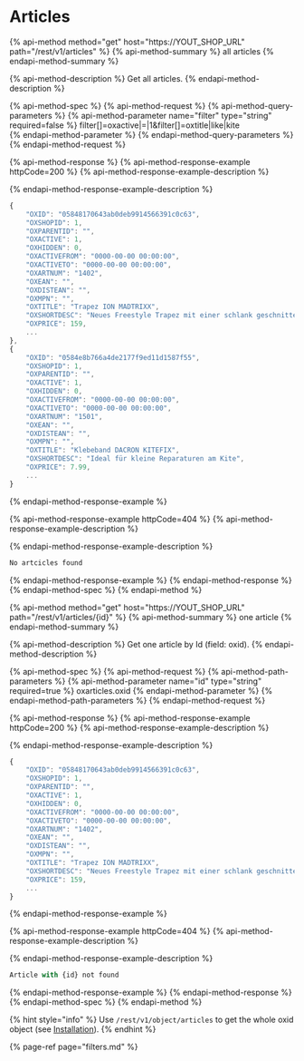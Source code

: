 # Articles

{% api-method method="get" host="https://YOUT\_SHOP\_URL" path="/rest/v1/articles" %}
{% api-method-summary %}
all articles 
{% endapi-method-summary %}

{% api-method-description %}
Get all articles.
{% endapi-method-description %}

{% api-method-spec %}
{% api-method-request %}
{% api-method-query-parameters %}
{% api-method-parameter name="filter" type="string" required=false %}
filter\[\]=oxactive\|=\|1&filter\[\]=oxtitle\|like\|kite  
{% endapi-method-parameter %}
{% endapi-method-query-parameters %}
{% endapi-method-request %}

{% api-method-response %}
{% api-method-response-example httpCode=200 %}
{% api-method-response-example-description %}

{% endapi-method-response-example-description %}

```javascript
{
    "OXID": "05848170643ab0deb9914566391c0c63",
    "OXSHOPID": 1,
    "OXPARENTID": "",
    "OXACTIVE": 1,
    "OXHIDDEN": 0,
    "OXACTIVEFROM": "0000-00-00 00:00:00",
    "OXACTIVETO": "0000-00-00 00:00:00",
    "OXARTNUM": "1402",
    "OXEAN": "",
    "OXDISTEAN": "",
    "OXMPN": "",
    "OXTITLE": "Trapez ION MADTRIXX",
    "OXSHORTDESC": "Neues Freestyle Trapez mit einer schlank geschnittenen Outline",
    "OXPRICE": 159,
    ...
},
{
    "OXID": "0584e8b766a4de2177f9ed11d1587f55",
    "OXSHOPID": 1,
    "OXPARENTID": "",
    "OXACTIVE": 1,
    "OXHIDDEN": 0,
    "OXACTIVEFROM": "0000-00-00 00:00:00",
    "OXACTIVETO": "0000-00-00 00:00:00",
    "OXARTNUM": "1501",
    "OXEAN": "",
    "OXDISTEAN": "",
    "OXMPN": "",
    "OXTITLE": "Klebeband DACRON KITEFIX",
    "OXSHORTDESC": "Ideal für kleine Reparaturen am Kite",
    "OXPRICE": 7.99,
    ...
}
```
{% endapi-method-response-example %}

{% api-method-response-example httpCode=404 %}
{% api-method-response-example-description %}

{% endapi-method-response-example-description %}

```javascript
No artcicles found
```
{% endapi-method-response-example %}
{% endapi-method-response %}
{% endapi-method-spec %}
{% endapi-method %}

{% api-method method="get" host="https://YOUT\_SHOP\_URL" path="/rest/v1/articles/{id}" %}
{% api-method-summary %}
one article
{% endapi-method-summary %}

{% api-method-description %}
Get one article by Id (field: oxid).
{% endapi-method-description %}

{% api-method-spec %}
{% api-method-request %}
{% api-method-path-parameters %}
{% api-method-parameter name="id" type="string" required=true %}
oxarticles.oxid
{% endapi-method-parameter %}
{% endapi-method-path-parameters %}
{% endapi-method-request %}

{% api-method-response %}
{% api-method-response-example httpCode=200 %}
{% api-method-response-example-description %}

{% endapi-method-response-example-description %}

```javascript
{
    "OXID": "05848170643ab0deb9914566391c0c63",
    "OXSHOPID": 1,
    "OXPARENTID": "",
    "OXACTIVE": 1,
    "OXHIDDEN": 0,
    "OXACTIVEFROM": "0000-00-00 00:00:00",
    "OXACTIVETO": "0000-00-00 00:00:00",
    "OXARTNUM": "1402",
    "OXEAN": "",
    "OXDISTEAN": "",
    "OXMPN": "",
    "OXTITLE": "Trapez ION MADTRIXX",
    "OXSHORTDESC": "Neues Freestyle Trapez mit einer schlank geschnittenen Outline",
    "OXPRICE": 159,
    ...
}
```
{% endapi-method-response-example %}

{% api-method-response-example httpCode=404 %}
{% api-method-response-example-description %}

{% endapi-method-response-example-description %}

```javascript
Article with {id} not found
```
{% endapi-method-response-example %}
{% endapi-method-response %}
{% endapi-method-spec %}
{% endapi-method %}

{% hint style="info" %}
Use `/rest/v1/object/articles` to get the whole oxid object \(see [Installation](../installation.md#installation-within-oxid)\). 
{% endhint %}

{% page-ref page="filters.md" %}



